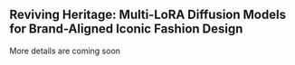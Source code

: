 ## Reviving Heritage: Multi-LoRA Diffusion Models for Brand-Aligned Iconic Fashion Design
More details are coming soon
